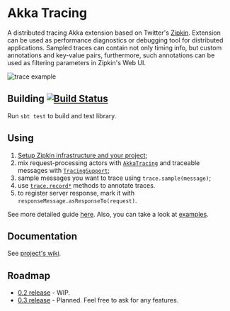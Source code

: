 Akka Tracing
============

A distributed tracing Akka extension based on Twitter's [Zipkin](http://twitter.github.io/zipkin/).
Extension can be used as performance diagnostics or debugging tool for distributed applications.
Sampled traces can contain not only timing info, but custom annotations and key-value pairs,
furthermore, such annotations can be used as filtering parameters in Zipkin's Web UI.

![trace example](https://raw.githubusercontent.com/levkhomich/akka-tracing/gh-pages/screenshots/timeline.png)

Building [![Build Status](https://travis-ci.org/levkhomich/akka-tracing.png?branch=master)](https://travis-ci.org/levkhomich/akka-tracing)
--------

Run `sbt test` to build and test library.

Using
-----

1. [Setup Zipkin infrastructure and your project](https://github.com/levkhomich/akka-tracing/wiki/Setup);
1. mix request-processing actors with [`AkkaTracing`](https://github.com/levkhomich/akka-tracing/blob/master/core/src/main/scala/com/github/levkhomich/akka/tracing/ActorTracing.scala) and
  traceable messages with [`TracingSupport`](https://github.com/levkhomich/akka-tracing/blob/master/core/src/main/scala/com/github/levkhomich/akka/tracing/TracingSupport.scala);
1. sample messages you want to trace using `trace.sample(message)`;
1. use [`trace.record*`](https://github.com/levkhomich/akka-tracing/blob/master/core/src/main/scala/com/github/levkhomich/akka/tracing/TracingExtension.scala#L58) methods to annotate traces.
1. to register server response, mark it with `responseMessage.asResponseTo(request)`.

See more detailed guide [here](https://github.com/levkhomich/akka-tracing/wiki/Overview).
Also, you can take a look at [examples](https://github.com/levkhomich/akka-tracing/tree/master/examples/src/main).

Documentation
-------------

See [project's wiki](https://github.com/levkhomich/akka-tracing/wiki).

Roadmap
-------

- [0.2 release](https://github.com/levkhomich/akka-tracing/issues?milestone=2) - WIP.
- [0.3 release](https://github.com/levkhomich/akka-tracing/issues?milestone=3) - Planned. Feel free to ask for any features.
